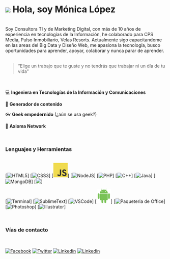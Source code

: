 # <a href="https://www.gautamkrishnar.com/"><img src="https://media.giphy.com/media/hvRJCLFzcasrR4ia7z/giphy.gif" width="30px"></a>  Hola, soy Mónica López
<br>
Soy Consultora TI y de Marketing Digital, con más de 10 años de experiencia en tecnologías de la Información, he colaborado para CPS Media, Pulso Inmobiliario, Velas Resorts. Actualmente sigo capacitandome en las areas del Big Data y Diseño Web, me apasiona la tecnología, busco oportunidades para aprender, apoyar, colaborar y nunca parar de aprender.
<br><br>

> “Elige un trabajo que te guste y no tendrás que trabajar ni un día de tu vida"

<br><br>
:computer: **Ingeniera en Tecnologías de la Información y Comunicaciones**  

:pencil: **Generador de contenido**  

:eyeglasses: **Geek empedernido** (¿aún se usa geek?)  

:briefcase: **Axioma Network**

<br>

### Lenguajes y Herramientas
<br>
[<img title="HTML5" height="50" src="https://img.icons8.com/color/48/000000/html-5.png"/>]
[<img title="CSS3" height="50" src="https://img.icons8.com/color/48/000000/css3.png"/>]
[<img title="JavaScript" height="45" src="https://raw.githubusercontent.com/github/explore/80688e429a7d4ef2fca1e82350fe8e3517d3494d/topics/javascript/javascript.png">]
[<img title="NodeJS" height="60" src="https://img.icons8.com/color/48/000000/nodejs.png"/>]
[<img title="PHP" height="60" src="https://img.icons8.com/officexs/80/000000/php-logo.png"/>]
[<img title="C++" height="60" src="https://img.icons8.com/color/48/000000/c-plus-plus-logo.png"/>]
[<img title="Java" height="60" src="https://img.icons8.com/color/48/000000/java-coffee-cup-logo.png"/>]
[<img title="MongoDB" height="50" src="https://img.icons8.com/color/48/000000/mongodb.png"/>]
[<img src="https://img.icons8.com/ios-filled/50/000000/mysql-logo.png"/>]

[<img title="Terminal" src="https://img.icons8.com/fluent/48/000000/console.png"/>]
[<img title="SublimeText" src="https://img.icons8.com/color/48/000000/sublime-text.png"/>]
[<img title="VSCode" height="50" src="https://img.icons8.com/fluent/48/000000/visual-studio-code-2019.png"/>]
[<img title="Android Studio" height="45" src="https://raw.githubusercontent.com/github/explore/80688e429a7d4ef2fca1e82350fe8e3517d3494d/topics/android/android.png">]
[<img title="Paqueteria de Office" src="https://img.icons8.com/color/48/000000/office-365.png"/>]
[<img title="Photoshop" src="https://img.icons8.com/fluent/48/000000/adobe-photoshop.png"/>]
[<img title="Illustrator" src="https://img.icons8.com/color/48/000000/adobe-illustrator.png"/>]

<br>

### Vías de contacto 
<br>

[<img title="Facebook" src="https://img.icons8.com/color/48/000000/facebook-new.png"/>][facebook]
[<img title="Twitter" src="https://img.icons8.com/color/48/000000/twitter-circled.png"/>][twitter]
[<img title="Linkedin" src="https://img.icons8.com/color/48/000000/linkedin-circled.png"/>][linkedin]
[<img title="Linkedin" src="https://img.icons8.com/color/48/000000/whatsapp.png"/>][whatsapp]

[website]: http://axioma.network/
[twitter]: https://twitter.com/mlopezglz
[linkedin]: https://www.linkedin.com/in/mlopzgl/
[facebook]: https://www.facebook.com/mlopezgl88
[whatsapp]: https://wa.link/8x300u